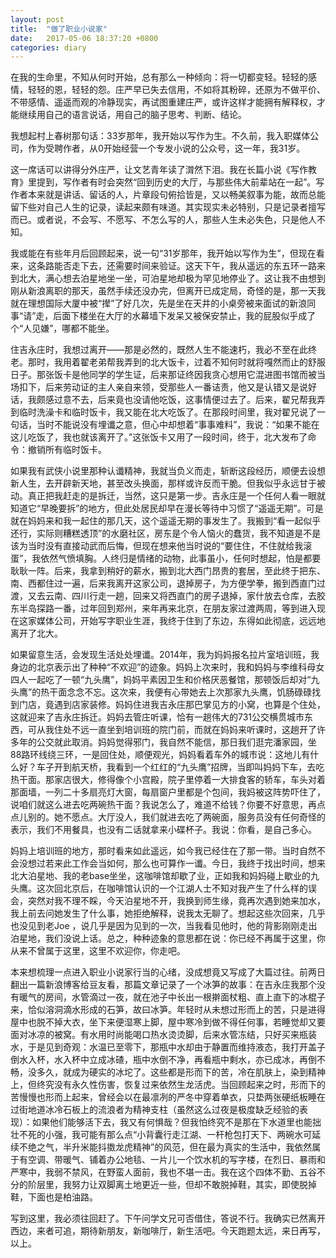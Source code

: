 ```yaml
---
layout: post
title:  "做了职业小说家"
date:   2017-05-06 18:37:20 +0800
categories: diary
---
```


在我的生命里，不知从何时开始，总有那么一种倾向：将一切都变轻。轻轻的感情，轻轻的恩，轻轻的怨。庄严早已失去信用，不如将其粉碎，还原为不做平价、不带感情、遥遥而观的冷静现实，再试图重建庄严，或许这样才能拥有解释权，才能继续用自己的语言说话，用自己的脑子思考、判断、结论。

我想起村上春树那句话：33岁那年，我开始以写作为生。不久前，我入职媒体公司，作为受聘作者，从0开始经营一个专发小说的公众号，这一年，我31岁。

这一席话可以讲得分外庄严，让文艺青年读了潸然下泪。我在长篇小说《写作教育》里提到，写作者有时会突然“回到历史的大厅，与那些伟大前辈站在一起”。写作者本来就是讲话、留话的人，片章段句俯拾皆是，又以畅美叙事为能，故而总能留下些对自己人生的记录，读起来颇有味道。其实现实未必特别，只是记录者擅写而已。或者说，不会写、不愿写、不怎么写的人，那些人生未必失色，只是他人不知。

我或能在有些年月后回顾起来，说一句“31岁那年，我开始以写作为生”，但现在看来，这条路能否走下去，还需要时间来验证。这天下午，我从遥远的东五环一路来到北大，满心想去泊星地坐一坐，可泊星地却极为罕见地停业了。这让我不由想到刚从新浪离职的那天，虽然手续还没办完，但离开已成定局，奇怪的是，那一天我就在理想国际大厦中被“撵”了好几次，先是坐在天井的小桌旁被来面试的新浪同事“请”走，后面下楼坐在大厅的水幕墙下发呆又被保安禁止，我的屁股似乎成了个“人见嫌”，哪都不能坐。

住吉永庄时，我想过离开——那是必然的，既然人生不能速朽，我必不至在此终老。那时，我用着翟老弟帮我弄到的北大饭卡，过着不知何时就将嘎然而止的舒服日子。那张饭卡是他同学的学生证，后来那证终因我贪心想用它混进图书馆而被当场扣下，后来劳动证的主人亲自来领，受那些人一番诘责，他又是认错又是说好话，我颇感过意不去，后来竟也没请他吃饭，这事情便过去了。后来，翟兄帮我弄到临时洗澡卡和临时饭卡，我又能在北大吃饭了。在那段时间里，我对翟兄说了一句话，当时不能说没有埋谶之意，但心中却想着“事事难料”，我说：“如果不能在这儿吃饭了，我也就该离开了。”这张饭卡又用了一段时间，终于，北大发布了命令：撤销所有临时饭卡。

如果我有武侠小说里那种认谶精神，我就当负义而走，斩断这段经历，顺便去设想新人生，去开辟新天地，甚至改头换面，那样或许反而干脆。但我似乎永远甘于被动。真正把我赶走的是拆迁，当然，这只是第一步。吉永庄是一个任何人看一眼就知道它“早晚要拆”的地方，但此处居民却早在漫长等待中习惯了“遥遥无期”。可是就在妈妈来和我一起住的那几天，这个遥遥无期的事发生了。我搬到“看一起似乎还行，实际则糟糕透顶”的水磨社区，房东是个令人恼火的蠢货，我不知道是不是该为当时没有直接动武而后悔，但现在想来他当时说的“要住住，不住就给我滚蛋”，我依然气愤填胸。人终归是情绪的动物，此事虽小，任何时想起，怕是都要耿耿一阵。后来，我拿到稍好的薪水，搬到北大西门昂贵的套居，至此终于把东、南、西都住过一遍，后来我离开这家公司，退掉房子，为方便学拳，搬到西直门过渡，又去云南、四川行走一趟，回来又将西直门的房子退掉，家什放去仓库，去胶东半岛探路一番，过年回到郑州，来年再来北京，在朋友家过渡两周，等到进入现在这家媒体公司，开始写字职业生涯，我终于住到了东边，东得如此彻底，远远地离开了北大。

如果留意生活，会发现生活处处埋谶。2014年，我为妈妈报名拉片室培训班，我身边的北京表示出了种种“不欢迎”的迹象。妈妈上次来时，我和妈妈与李维科母女四人一起吃了一顿“九头鹰”，妈妈平素因卫生和价格厌恶餐馆，那顿饭后却对“九头鹰”的热干面念念不忘。这次来，我便有心带她去上次那家九头鹰，饥肠碌碌找到门店，竟遇到店家装修。妈妈住进我吉永庄那巴掌见方的小窝，也算是个住处，这就迎来了吉永庄拆迁。妈妈去管庄听课，恰有一趟伟大的731公交横贯城市东西，可从我住处不远一直坐到培训班的院门前，而就在妈妈来听课时，这趟开了许多年的公交就此取消。妈妈觉得邪门，我自然不能信，那日我们逛完潘家园，坐88路环线绕三环，一是回住处，顺便观光，妈妈看着车外的城市说：这地儿有什么好？车子开到航天桥，我看到一个红红的“九头鹰”招牌，当即叫妈妈下车，去吃热干面。那家店很大，修得像个小宫殿，院子里停着一大排食客的轿车，车头对着那面墙，一列二十多扇亮灯大窗，每扇窗户里都是个包间，我妈被这阵势吓住了，说咱们就这么进去吃两碗热干面？我说怎么了，难道不给钱？你要不好意思，再点点儿别的。她不愿点。大厅没人，我们就进去吃了两碗面，服务员没有任何奇怪的表示，我们不用餐具，也没有二话就拿来小碟杯子。我说：你看，是自己多心。

妈妈上培训班的地方，那时看来如此遥远，如今我已经住在了那一带。当时自然不会没想过若来此工作会当如何，那么也可算作一谶。今日，我终于找出时间，想来北大泊星地、我的老base坐坐，这咖啡馆却歇了业，正如我和妈妈碰上歇业的九头鹰。这次回北京后，在咖啡馆认识的一个江湖人士不知对我产生了什么样的误会，突然对我不理不睬，今天泊星地不开，我换到师生缘，竟再次遇到她来加水，我上前去问她发生了什么事，她拒绝解释，说我太无聊了。想起这些次回来，几乎也没见到老Joe ，说几乎是因为见到的一次，当我看见他时，他的背影刚刚走出泊星地，我们没说上话。总之，种种迹象的意思都在说：你已经不再属于这里，你从来不曾属于这里，这里不欢迎你，你走吧。

本来想梳理一点进入职业小说家行当的心绪，没成想竟又写成了大篇过往。前两日翻出一篇新浪博客给豆友看，那篇文章记录了一个冰笋的故事：在吉永庄我那个没有暖气的房间，水管滴过一夜，就在池子中长出一根擀面杖粗、直上直下的冰棍子来，恰似溶洞滴水形成的石笋，故曰冰笋。年轻时从未想过形而上的苦，只是进得屋中也脱不掉大衣，坐下来便湿寒上脚，屋中寒冷到做不得任何事，若睡觉却又要面对冰凉的被窝。有水用时尚能喝口热水烫烫脚，后来水管冻结，只好买来瓶装水，于是见到奇观：水温已至零下，那瓶中水却由于静置而维持液态，我打开盖子倒水入杯，水入杯中立成冰碴，瓶中水倒不净，再看瓶中剩水，亦已成冰，再倒不畅，没多久，就成为硬实的冰坨了。这些都是形而下的苦，冷在肌肤上，染到精神上，但终究没有永久性伤害，恢复过来依然生龙活虎。当回顾起来之时，形而下的苦慢慢也形而上起来，曾经会以在最凛冽的严冬中穿着单衣，只垫两张硬纸板睡在过街地道冰冷石板上的流浪者为精神支柱（虽然这么过夜是极度缺乏经验的表现）：如果他们能够活下去，我又有何惧哉？但我怕终究不是那在下水道里也能拙壮不死的小强，我可能有那么点“小背囊行走江湖、一杆枪包打天下、两碗水可延续不绝之气，半升米能抖擞龙虎精神”的风范，但在最为真实的生活中，我依然属于有空调、带暖气、铺着办公地毯、一片儿一个饮水机的写字楼，在烈日、暴雨和严寒中，我弱不禁风，在野蛮人面前，我也不堪一击。我在这个四体不勤、五谷不分的阶层里，我努力让双脚离土地更近一些，但却不敢脱掉鞋，其实，即使脱掉鞋，下面也是柏油路。

写到这里，我必须往回赶了。下午问学文兄可否借住，答说不行。我确实已然离开西边，来者可追，期待新朋友，新咖啡厅，新生活吧。今天跑题太远，来日再写，以上。








